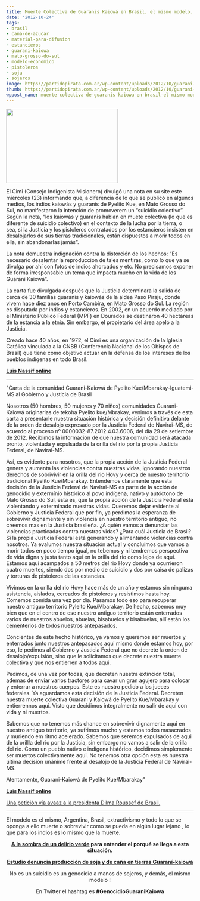 ```yaml
---
title: Muerte Colectiva de Guaranis Kaiowá en Brasil, el mismo modelo...
date: '2012-10-24'
tags:
- brasil
- cana-de-azucar
- material-para-difusion
- estancieros
- guarani-kaiowa
- mato-grosso-do-sul
- modelo-economico
- pistoleros
- soja
- sojeros
image: https://partidopirata.com.ar/wp-content/uploads/2012/10/guarani-kaiowa-tribu-brasil-web-300x199.jpg
thumb: https://partidopirata.com.ar/wp-content/uploads/2012/10/guarani-kaiowa-tribu-brasil-web-300x199-150x150.jpg
wppost_name: muerte-colectiva-de-guaranis-kaiowa-en-brasil-el-mismo-modelo
---
```


<a href="https://partidopirata.com.ar/wp-content/uploads/2012/10/guarani-kaiowa-tribu-brasil-web-300x199.jpg"><img class="aligncenter size-full wp-image-7055" title="guarani-kaiowa-tribu-brasil-web-300x199" src="https://partidopirata.com.ar/wp-content/uploads/2012/10/guarani-kaiowa-tribu-brasil-web-300x199.jpg" alt="" width="300" height="199" /></a>

El Cimi (Consejo Indigenista Misionero) divulgó una nota en su site este miércoles (23) informando que, a diferencia de lo que se publicó en algunos medios, los indios kaiowás y guaranis de Pyelito Kue, en Mato Grosso do Sul, no manifestaron la intención de promoverem un “suicídio colectivo”. Según la nota, “los kaiowás y guaranis hablan en muete colectiva (lo que es diferente de suicidio colectivo) en el contexto de la lucha por la tierra, o sea, si la Justicia y los pistoleros contratados por los estancieros insisten en desalojarlos de sus tierras tradicionales, están dispuestos a morir todos en ella, sin abandonarlas jamás”.

La nota demuestra indignación contra la distorción de los hechos: “Es necesario desalentar la reproducción de tales mentiras, como lo que ya se divulga por ahí con fotos de indios ahorcados y etc. No precisamos exponer de forma irresponsable un tema que impacta mucho en la vida de los Guarani Kaiowá”.

La carta fue divulgada después que la Justicia determinara la salida de cerca de 30 famílias guaranis y kaiowás de la aldea Paso Piraju, donde vivem hace diez anos en Porto Cambira, en Mato Grosso do Sul. La región es disputada por indios y estancieros. En 2002, en un acuerdo mediado por el Ministerio Público Federal (MPF) en Dourados se destinaron 40 hectáreas de la estancia a la etnia. Sin embargo, el propietario del área apeló a la Justicia.

Creado hace 40 años, en 1972, el Cimi es una organización de la Iglesia Católica vinculada a la CNBB (Conferencia Nacional de los Obispos de Brasil) que tiene como objetivo actuar en la defensa de los intereses de los pueblos indígenas en todo Brasil.

<strong><a href="http://www.advivo.com.br/blog/luisnassif/cimi-nega-suicidio-coletivo-de-guarani-kaiowas" target="_blank">Luis Nassif online</a></strong>

<hr />

"Carta de la comunidad Guarani-Kaiowá de Pyelito Kue/Mbarakay-Iguatemi-MS al Gobierno y Justicia de Brasil

Nosotros (50 hombres, 50 mujeres y 70 niños) comunidades Guarani-Kaiowá originarias de tekoha Pyelito kue/Mbrakay, venimos a través de esta carta a presentarle nuestra situación histórica y decisión definitiva delante de la orden de desalojo expresado por la Justicia Federal de Navirai-MS, de acuerdo al proceso nº 0000032-87.2012.4.03.6006, del día 29 de setiembre de 2012. Recibimos la información de que nuestra comunidad será atacada pronto, violentada y expulsada de la orilla del rio por la propia Justicia Federal, de Navirai-MS.

Así, es evidente para nosotros, que la propia acción de la Justicia Federal genera y aumenta las violencias contra nuestras vidas, ignorando nuestros derechos de sobrivivir en la orilla del rio Hovy y cerca de nuestro territorio tradicional Pyelito Kue/Mbarakay. Entendemos claramente que esta decisión de la Justicia Federal de Navirai-MS es parte de la acción de genocídio y extermínio histórico al povo indígena, nativo y autóctono de Mato Grosso do Sul, esta es, que la propia acción de la Justicia Federal está violentando y exterminado nuestras vidas. Queremos dejar evidente al Gobierno y Justicia Federal que por fin, ya perdimos la esperanza de sobrevivir dignamente y sin violencia en nuestro territorio antiguo, no creemos mas en la Justicia brasileña. ¿A quién vamos a denunciar las violencias practicadas contra nuestras vidas? ¿Para cuál Justicia de Brasil? Si la propia Justicia Federal está generando y alimentando violencias contra nosotros. Ya evalumos nuestra situación actual y concluímos que vamos a morir todos en poco tiempo igual, no tebemos y ni tendremos perspectiva de vida digna y justa tanto aqui en la orilla del rio como lejos de aqui. Estamos aqui acampados a 50 metros del rio Hovy donde ya ocurrieron cuatro muertes, siendo dos por medio de suicidio y dos por caisa de palizas y torturas de pistoleros de las estancias.

Vivimos en la orilla del rio Hovy hace más de un año y estamos sin ninguma asistencia, aislados, cercados de pistoleros y resistimos hasta hoy. Comemos comida una vez por día. Pasamos todo eso para recuperar nuestro antiguo territorio Pyleito Kue/Mbarakay. De hecho, sabemos muy bien que en el centro de ese nuestro antiguo territorio están enterrados varios de nuestros abuelos, abuelas, bisabuelos y bisabuelas, allí están los cementerios de todos nuestros antepasados.

Concientes de este hecho histórico, ya vamos y queremos ser muertos y enterrados junto nuestros antepasados aqui mismo donde estamos hoy, por eso, le pedimos al Gobierno y Justicia Federal que no decrete la orden de desalojo/expulsión, sino que le solicitamos que decrete nuestra muerte colectiva y que nos entierren a todos aqui.

Pedimos, de una vez por todas, que decreten nuestra extinción total, ademas de enviar varios tractores para cavar un gran agujero para colocar y enterrar a nuestros cuerpos. Este es nuestro pedido a los jueces federales. Ya aguardamos esta decisión de la Justicia Federal. Decreten nuestra muerte colectiva Guarani y Kaiowá de Pyelito Kue/Mbarakay y entierrennos aqui. Visto que decidimos integralmente no salir de aqui con vida y ni muertos.

Sabemos que no tenemos más chance en sobrevivir dignamente aqui en nuestro antiguo territorio, ya sufrimos mucho y estamos todos masacrados y muriendo em ritmo acelerado. Sabemos que seremos expulsados de aqui de la orillla del rio por la Justicia, sin embargo no vamos a salir de la orilla del rio. Como un pueblo nativo e indígena histórico, decidimos simplemente ser muertos colectivamente aqui. No tenemos otra opción esta es nuestra última decisión unánime frente al desalojo de la Justicia Federal de Navirai-MS.

Atentamente, Guarani-Kaiowá de Pyelito Kue/Mbarakay"

<strong><a href="http://www.advivo.com.br/blog/luisnassif/cimi-nega-suicidio-coletivo-de-guarani-kaiowas" target="_blank">Luis Nassif online</a></strong>

<a href="https://secure.avaaz.org/po/petition/Salvemos_os_indios_GuaraniKaiowa_URGENTE/" target="_blank">Una petición vía avaaz a la presidenta Dilma Roussef de Brasil.</a>

<hr />

El modelo es el mismo, Argentina, Brasil, extractivismo y todo lo que se oponga a ello muerte o sobrevivir como se pueda en algún lugar lejano , lo que para los indios es lo mismo que la muerte.
<p style="text-align: center;">
<strong><a href="https://partidopirata.com.ar/7107/documental-a-la-sombra-de-un-delirio-verde">A la sombra de un delirio verde</a> para entender el porqué se llega a esta situación.</strong></p>
<p style="text-align: center;"><strong><a href="http://www.adital.com.br/site/noticia.asp?lang=ES&amp;cat=10&amp;cod=71573" target="_blank">Estudio denuncia producción de soja y de caña en tierras Guaraní-kaiowá</a></strong></p>
<p style="text-align: center;">No es un suicidio es un genocidio a manos de sojeros, y demás, el mismo modelo !</p>
<p style="text-align: center;">En Twitter el hashtag es <strong>#GenocidioGuaraniKaiowa</strong></p>
